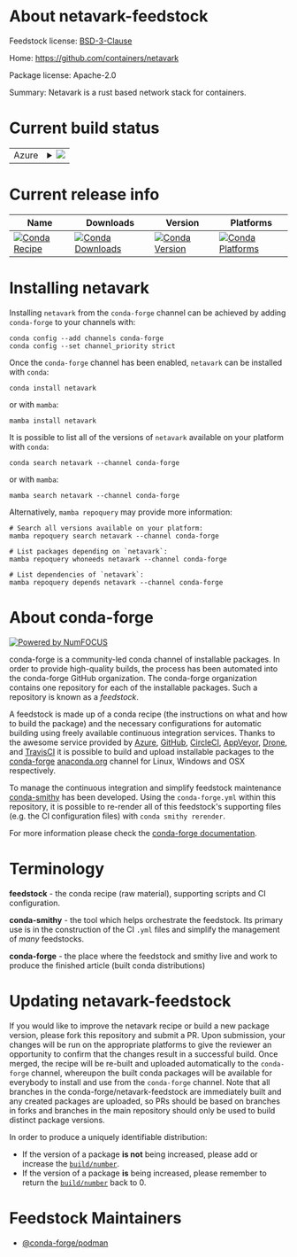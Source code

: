 About netavark-feedstock
========================

Feedstock license: [BSD-3-Clause](https://github.com/conda-forge/netavark-feedstock/blob/main/LICENSE.txt)

Home: https://github.com/containers/netavark

Package license: Apache-2.0

Summary: Netavark is a rust based network stack for containers.

Current build status
====================


<table>
    
  <tr>
    <td>Azure</td>
    <td>
      <details>
        <summary>
          <a href="https://dev.azure.com/conda-forge/feedstock-builds/_build/latest?definitionId=22242&branchName=main">
            <img src="https://dev.azure.com/conda-forge/feedstock-builds/_apis/build/status/netavark-feedstock?branchName=main">
          </a>
        </summary>
        <table>
          <thead><tr><th>Variant</th><th>Status</th></tr></thead>
          <tbody><tr>
              <td>linux_64</td>
              <td>
                <a href="https://dev.azure.com/conda-forge/feedstock-builds/_build/latest?definitionId=22242&branchName=main">
                  <img src="https://dev.azure.com/conda-forge/feedstock-builds/_apis/build/status/netavark-feedstock?branchName=main&jobName=linux&configuration=linux%20linux_64_" alt="variant">
                </a>
              </td>
            </tr>
          </tbody>
        </table>
      </details>
    </td>
  </tr>
</table>

Current release info
====================

| Name | Downloads | Version | Platforms |
| --- | --- | --- | --- |
| [![Conda Recipe](https://img.shields.io/badge/recipe-netavark-green.svg)](https://anaconda.org/conda-forge/netavark) | [![Conda Downloads](https://img.shields.io/conda/dn/conda-forge/netavark.svg)](https://anaconda.org/conda-forge/netavark) | [![Conda Version](https://img.shields.io/conda/vn/conda-forge/netavark.svg)](https://anaconda.org/conda-forge/netavark) | [![Conda Platforms](https://img.shields.io/conda/pn/conda-forge/netavark.svg)](https://anaconda.org/conda-forge/netavark) |

Installing netavark
===================

Installing `netavark` from the `conda-forge` channel can be achieved by adding `conda-forge` to your channels with:

```
conda config --add channels conda-forge
conda config --set channel_priority strict
```

Once the `conda-forge` channel has been enabled, `netavark` can be installed with `conda`:

```
conda install netavark
```

or with `mamba`:

```
mamba install netavark
```

It is possible to list all of the versions of `netavark` available on your platform with `conda`:

```
conda search netavark --channel conda-forge
```

or with `mamba`:

```
mamba search netavark --channel conda-forge
```

Alternatively, `mamba repoquery` may provide more information:

```
# Search all versions available on your platform:
mamba repoquery search netavark --channel conda-forge

# List packages depending on `netavark`:
mamba repoquery whoneeds netavark --channel conda-forge

# List dependencies of `netavark`:
mamba repoquery depends netavark --channel conda-forge
```


About conda-forge
=================

[![Powered by
NumFOCUS](https://img.shields.io/badge/powered%20by-NumFOCUS-orange.svg?style=flat&colorA=E1523D&colorB=007D8A)](https://numfocus.org)

conda-forge is a community-led conda channel of installable packages.
In order to provide high-quality builds, the process has been automated into the
conda-forge GitHub organization. The conda-forge organization contains one repository
for each of the installable packages. Such a repository is known as a *feedstock*.

A feedstock is made up of a conda recipe (the instructions on what and how to build
the package) and the necessary configurations for automatic building using freely
available continuous integration services. Thanks to the awesome service provided by
[Azure](https://azure.microsoft.com/en-us/services/devops/), [GitHub](https://github.com/),
[CircleCI](https://circleci.com/), [AppVeyor](https://www.appveyor.com/),
[Drone](https://cloud.drone.io/welcome), and [TravisCI](https://travis-ci.com/)
it is possible to build and upload installable packages to the
[conda-forge](https://anaconda.org/conda-forge) [anaconda.org](https://anaconda.org/)
channel for Linux, Windows and OSX respectively.

To manage the continuous integration and simplify feedstock maintenance
[conda-smithy](https://github.com/conda-forge/conda-smithy) has been developed.
Using the ``conda-forge.yml`` within this repository, it is possible to re-render all of
this feedstock's supporting files (e.g. the CI configuration files) with ``conda smithy rerender``.

For more information please check the [conda-forge documentation](https://conda-forge.org/docs/).

Terminology
===========

**feedstock** - the conda recipe (raw material), supporting scripts and CI configuration.

**conda-smithy** - the tool which helps orchestrate the feedstock.
                   Its primary use is in the construction of the CI ``.yml`` files
                   and simplify the management of *many* feedstocks.

**conda-forge** - the place where the feedstock and smithy live and work to
                  produce the finished article (built conda distributions)


Updating netavark-feedstock
===========================

If you would like to improve the netavark recipe or build a new
package version, please fork this repository and submit a PR. Upon submission,
your changes will be run on the appropriate platforms to give the reviewer an
opportunity to confirm that the changes result in a successful build. Once
merged, the recipe will be re-built and uploaded automatically to the
`conda-forge` channel, whereupon the built conda packages will be available for
everybody to install and use from the `conda-forge` channel.
Note that all branches in the conda-forge/netavark-feedstock are
immediately built and any created packages are uploaded, so PRs should be based
on branches in forks and branches in the main repository should only be used to
build distinct package versions.

In order to produce a uniquely identifiable distribution:
 * If the version of a package **is not** being increased, please add or increase
   the [``build/number``](https://docs.conda.io/projects/conda-build/en/latest/resources/define-metadata.html#build-number-and-string).
 * If the version of a package **is** being increased, please remember to return
   the [``build/number``](https://docs.conda.io/projects/conda-build/en/latest/resources/define-metadata.html#build-number-and-string)
   back to 0.

Feedstock Maintainers
=====================

* [@conda-forge/podman](https://github.com/conda-forge/podman/)

